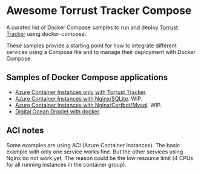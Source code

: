 # Awesome Torrust Tracker Compose

A curated list of Docker Compose samples to run and deploy [Torrust Tracker](https://github.com/torrust/torrust-tracker) using docker-compose.

These samples provide a starting point for how to integrate different services using a Compose file and to manage their deployment with Docker Compose.

## Samples of Docker Compose applications

- [Azure Container Instances only with Torrust Tracker](./aci-nginx/).
- [Azure Container Instances with Nginx/SQLite](./aci-nginx/). WIP.
- [Azure Container Instances with Nginx/Certbot/Mysql](./aci-nginx-certbot/). WIP.
- [Digital Ocean Droplet with docker](./droplet-docker-context/).

## ACI notes

Some examples are using ACI (Azure Container Instances). The basic example with only one service works fine. But the other services using Nginx do not work yet.
The reason could be the low resource limit (4 CPUs for all running instances in the container group).
